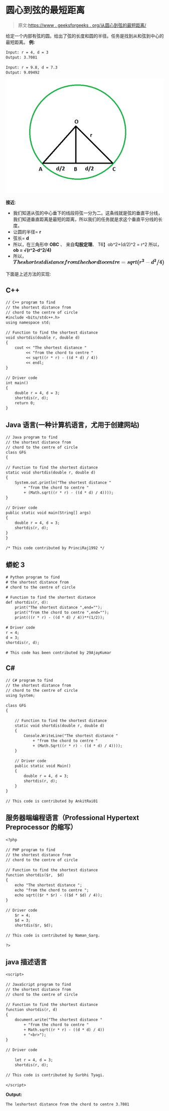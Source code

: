 # 圆心到弦的最短距离

> 原文:[https://www . geeksforgeeks . org/从圆心到弦的最短距离/](https://www.geeksforgeeks.org/shortest-distance-from-the-centre-of-a-circle-to-a-chord/)

给定一个内部有弦的圆。给出了弦的长度和圆的半径。任务是找到从和弦到中心的最短距离。
**例:**

```
Input: r = 4, d = 3 
Output: 3.7081

Input: r = 9.8, d = 7.3
Output: 9.09492
```

![](img/deccba223ec6026b5304fa80d3ad6f2b.png)

**接近**:

*   我们知道从弦的中心垂下的线段将弦一分为二。这条线就是弦的垂直平分线，我们知道垂直距离是最短的距离，所以我们的任务就是求这个垂直平分线的长度。
*   让圆的半径= **r**
*   弦长= **d**
*   所以，在三角形中 **OBC** 、
    来自**勾股定理**、
    T6】ob^2+(d/2)^2 = r^2
    所以，**ob = √(r^2–d^2/4)**
*   所以，![The shortest distance from the chord to centre = sqrt(r^2 - d^2/4)](img/f548069b38c18b9699c38a1cd3a87fb8.png "Rendered by QuickLaTeX.com")

下面是上述方法的实现:

## C++

```
// C++ program to find
// the shortest distance from
// chord to the centre of circle
#include <bits/stdc++.h>
using namespace std;

// Function to find the shortest distance
void shortdis(double r, double d)
{
    cout << "The shortest distance "
         << "from the chord to centre "
         << sqrt((r * r) - ((d * d) / 4))
         << endl;
}

// Driver code
int main()
{
    double r = 4, d = 3;
    shortdis(r, d);
    return 0;
}
```

## Java 语言(一种计算机语言，尤用于创建网站)

```
// Java program to find
// the shortest distance from
// chord to the centre of circle
class GFG
{

// Function to find the shortest distance
static void shortdis(double r, double d)
{
    System.out.println("The shortest distance "
        + "from the chord to centre "
        + (Math.sqrt((r * r) - ((d * d) / 4))));
}

// Driver code
public static void main(String[] args)
{
    double r = 4, d = 3;
    shortdis(r, d);
}
}

/* This code contributed by PrinciRaj1992 */
```

## 蟒蛇 3

```
# Python program to find
# the shortest distance from
# chord to the centre of circle

# Function to find the shortest distance
def shortdis(r, d):
    print("The shortest distance ",end="");
    print("from the chord to centre ",end="");
    print(((r * r) - ((d * d) / 4))**(1/2));

# Driver code
r = 4;
d = 3;
shortdis(r, d);

# This code has been contributed by 29AjayKumar
```

## C#

```
// C# program to find
// the shortest distance from
// chord to the centre of circle
using System;

class GFG
{

    // Function to find the shortest distance
    static void shortdis(double r, double d)
    {
        Console.WriteLine("The shortest distance "
            + "from the chord to centre "
            + (Math.Sqrt((r * r) - ((d * d) / 4))));
    }

    // Driver code
    public static void Main()
    {
        double r = 4, d = 3;
        shortdis(r, d);
    }
}

// This code is contributed by AnkitRai01
```

## 服务器端编程语言（Professional Hypertext Preprocessor 的缩写）

```
<?php

// PHP program to find
// the shortest distance from
// chord to the centre of circle

// Function to find the shortest distance
function shortdis($r,  $d)
{
    echo "The shortest distance ";
    echo "from the chord to centre ";
    echo sqrt(($r * $r) - (($d * $d) / 4));
}

// Driver code
    $r = 4;
    $d = 3;
    shortdis($r, $d);

// This code is contributed by Naman_Garg.

?>
```

## java 描述语言

```
<script>

// JavaScript program to find
// the shortest distance from
// chord to the centre of circle

// Function to find the shortest distance
function shortdis(r, d)
{
    document.write("The shortest distance "
        + "from the chord to centre "
        + Math.sqrt((r * r) - ((d * d) / 4))
        + "<br>");
}

// Driver code

    let r = 4, d = 3;
    shortdis(r, d);

// This code is contributed by Surbhi Tyagi.

</script>
```

**Output:** 

```
The leshortest distance from the chord to centre 3.7081
```